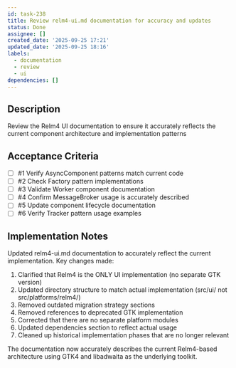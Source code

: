 ```yaml
---
id: task-238
title: Review relm4-ui.md documentation for accuracy and updates
status: Done
assignee: []
created_date: '2025-09-25 17:21'
updated_date: '2025-09-25 18:16'
labels:
  - documentation
  - review
  - ui
dependencies: []
---
```


## Description

Review the Relm4 UI documentation to ensure it accurately reflects the current component architecture and implementation patterns

## Acceptance Criteria
<!-- AC:BEGIN -->
- [ ] #1 Verify AsyncComponent patterns match current code
- [ ] #2 Check Factory pattern implementations
- [ ] #3 Validate Worker component documentation
- [ ] #4 Confirm MessageBroker usage is accurately described
- [ ] #5 Update component lifecycle documentation
- [ ] #6 Verify Tracker pattern usage examples
<!-- AC:END -->

## Implementation Notes

Updated relm4-ui.md documentation to accurately reflect the current implementation. Key changes made:

1. Clarified that Relm4 is the ONLY UI implementation (no separate GTK version)
2. Updated directory structure to match actual implementation (src/ui/ not src/platforms/relm4/)
3. Removed outdated migration strategy sections
4. Removed references to deprecated GTK implementation
5. Corrected that there are no separate platform modules
6. Updated dependencies section to reflect actual usage
7. Cleaned up historical implementation phases that are no longer relevant

The documentation now accurately describes the current Relm4-based architecture using GTK4 and libadwaita as the underlying toolkit.
